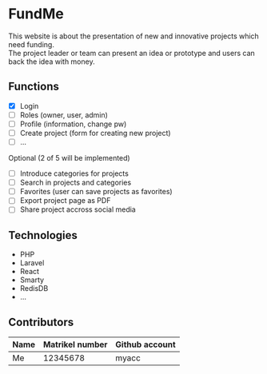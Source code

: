 # FundMe

This website is about the presentation of new and innovative projects which need funding.<br>
The project leader or team can present an idea or prototype and users can back the idea with money.

## Functions

-   [x] Login
-   [ ] Roles (owner, user, admin)
-   [ ] Profile (information, change pw)
-   [ ] Create project (form for creating new project)
-   [ ] ...

Optional (2 of 5 will be implemented)

-   [ ] Introduce categories for projects
-   [ ] Search in projects and categories
-   [ ] Favorites (user can save projects as favorites)
-   [ ] Export project page as PDF
-   [ ] Share project accross social media

## Technologies

-   PHP
-   Laravel
-   React
-   Smarty
-   RedisDB
-   ...

## Contributors

| Name | Matrikel number | Github account |
| ---- | --------------- | -------------- |
| Me   | 12345678        | myacc          |
